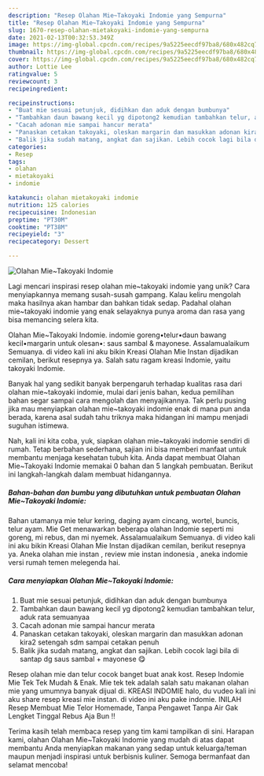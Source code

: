 ```yaml
---
description: "Resep Olahan Mie~Takoyaki Indomie yang Sempurna"
title: "Resep Olahan Mie~Takoyaki Indomie yang Sempurna"
slug: 1670-resep-olahan-mietakoyaki-indomie-yang-sempurna
date: 2021-02-13T00:32:53.349Z
image: https://img-global.cpcdn.com/recipes/9a5225eecdf97ba8/680x482cq70/olahan-mietakoyaki-indomie-foto-resep-utama.jpg
thumbnail: https://img-global.cpcdn.com/recipes/9a5225eecdf97ba8/680x482cq70/olahan-mietakoyaki-indomie-foto-resep-utama.jpg
cover: https://img-global.cpcdn.com/recipes/9a5225eecdf97ba8/680x482cq70/olahan-mietakoyaki-indomie-foto-resep-utama.jpg
author: Lottie Lee
ratingvalue: 5
reviewcount: 3
recipeingredient:

recipeinstructions:
- "Buat mie sesuai petunjuk, didihkan dan aduk dengan bumbunya"
- "Tambahkan daun bawang kecil yg dipotong2 kemudian tambahkan telur, aduk rata semuanyaa"
- "Cacah adonan mie sampai hancur merata"
- "Panaskan cetakan takoyaki, oleskan margarin dan masukkan adonan kira2 setengah sdm sampai cetakan penuh"
- "Balik jika sudah matang, angkat dan sajikan. Lebih cocok lagi bila di santap dg saus sambal + mayonese 😋"
categories:
- Resep
tags:
- olahan
- mietakoyaki
- indomie

katakunci: olahan mietakoyaki indomie 
nutrition: 125 calories
recipecuisine: Indonesian
preptime: "PT30M"
cooktime: "PT38M"
recipeyield: "3"
recipecategory: Dessert

---
```



![Olahan Mie~Takoyaki Indomie](https://img-global.cpcdn.com/recipes/9a5225eecdf97ba8/680x482cq70/olahan-mietakoyaki-indomie-foto-resep-utama.jpg)

Lagi mencari inspirasi resep olahan mie~takoyaki indomie yang unik? Cara menyiapkannya memang susah-susah gampang. Kalau keliru mengolah maka hasilnya akan hambar dan bahkan tidak sedap. Padahal olahan mie~takoyaki indomie yang enak selayaknya punya aroma dan rasa yang bisa memancing selera kita.

Olahan Mie~Takoyaki Indomie. indomie goreng•telur•daun bawang kecil•margarin untuk olesan•: saus sambal &amp; mayonese. Assalamualaikum Semuanya. di video kali ini aku bikin Kreasi Olahan Mie Instan dijadikan cemilan, berikut resepnya ya. Salah satu ragam kreasi Indomie, yaitu takoyaki Indomie.

Banyak hal yang sedikit banyak berpengaruh terhadap kualitas rasa dari olahan mie~takoyaki indomie, mulai dari jenis bahan, kedua pemilihan bahan segar sampai cara mengolah dan menyajikannya. Tak perlu pusing jika mau menyiapkan olahan mie~takoyaki indomie enak di mana pun anda berada, karena asal sudah tahu triknya maka hidangan ini mampu menjadi suguhan istimewa.


Nah, kali ini kita coba, yuk, siapkan olahan mie~takoyaki indomie sendiri di rumah. Tetap berbahan sederhana, sajian ini bisa memberi manfaat untuk membantu menjaga kesehatan tubuh kita. Anda dapat membuat Olahan Mie~Takoyaki Indomie memakai 0 bahan dan 5 langkah pembuatan. Berikut ini langkah-langkah dalam membuat hidangannya.

<!--inarticleads1-->

##### Bahan-bahan dan bumbu yang dibutuhkan untuk pembuatan Olahan Mie~Takoyaki Indomie:



Bahan utamanya mie telur kering, daging ayam cincang, wortel, buncis, telur ayam. Mie Get menawarkan beberapa olahan Indomie seperti mi goreng, mi rebus, dan mi nyemek. Assalamualaikum Semuanya. di video kali ini aku bikin Kreasi Olahan Mie Instan dijadikan cemilan, berikut resepnya ya. Aneka olahan mie instan , review mie instan indonesia , aneka indomie versi rumah temen melegenda hai. 

<!--inarticleads2-->

##### Cara menyiapkan Olahan Mie~Takoyaki Indomie:

1. Buat mie sesuai petunjuk, didihkan dan aduk dengan bumbunya
1. Tambahkan daun bawang kecil yg dipotong2 kemudian tambahkan telur, aduk rata semuanyaa
1. Cacah adonan mie sampai hancur merata
1. Panaskan cetakan takoyaki, oleskan margarin dan masukkan adonan kira2 setengah sdm sampai cetakan penuh
1. Balik jika sudah matang, angkat dan sajikan. Lebih cocok lagi bila di santap dg saus sambal + mayonese 😋


Resep olahan mie dan telur cocok banget buat anak kost. Resep Indomie Mie Tek Tek Mudah &amp; Enak. Mie tek tek adalah salah satu makanan olahan mie yang umumnya banyak dijual di. KREASI INDOMIE halo, du vudeo kali ini aku share resep kreasi mie instan. di video ini aku pake indomie. INILAH Resep Membuat Mie Telor Homemade, Tanpa Pengawet Tanpa Air Gak Lengket Tinggal Rebus Aja Bun !! 

Terima kasih telah membaca resep yang tim kami tampilkan di sini. Harapan kami, olahan Olahan Mie~Takoyaki Indomie yang mudah di atas dapat membantu Anda menyiapkan makanan yang sedap untuk keluarga/teman maupun menjadi inspirasi untuk berbisnis kuliner. Semoga bermanfaat dan selamat mencoba!
